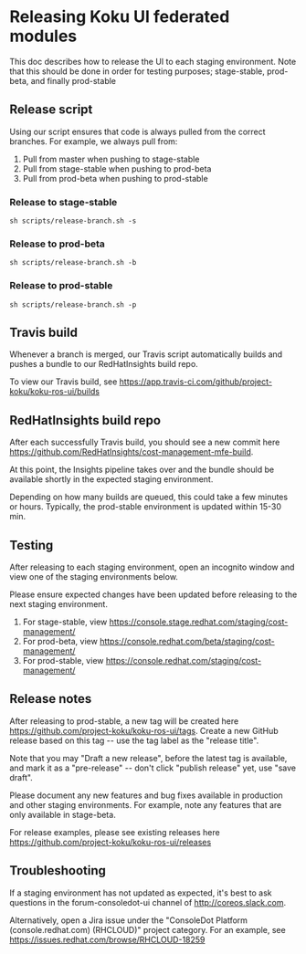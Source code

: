 # Releasing Koku UI federated modules

This doc describes how to release the UI to each staging environment. Note that this should be done in order for testing purposes; stage-stable, prod-beta, and finally prod-stable

## Release script

Using our script ensures that code is always pulled from the correct branches. For example, we always pull from: 

1. Pull from master when pushing to stage-stable
2. Pull from stage-stable when pushing to prod-beta
3. Pull from prod-beta when pushing to prod-stable

### Release to stage-stable

```
sh scripts/release-branch.sh -s
```

### Release to prod-beta

```
sh scripts/release-branch.sh -b
```

### Release to prod-stable

```
sh scripts/release-branch.sh -p
```

## Travis build

Whenever a branch is merged, our Travis script automatically builds and pushes a bundle to our RedHatInsights build repo.

To view our Travis build, see https://app.travis-ci.com/github/project-koku/koku-ros-ui/builds

## RedHatInsights build repo

After each successfully Travis build, you should see a new commit here https://github.com/RedHatInsights/cost-management-mfe-build.

At this point, the Insights pipeline takes over and the bundle should be available shortly in the expected staging environment. 

Depending on how many builds are queued, this could take a few minutes or hours. Typically, the prod-stable environment is updated within 15-30 min.

## Testing

After releasing to each staging environment, open an incognito window and view one of the staging environments below.

Please ensure expected changes have been updated before releasing to the next staging environment.

1. For stage-stable, view https://console.stage.redhat.com/staging/cost-management/
2. For prod-beta, view https://console.redhat.com/beta/staging/cost-management/
3. For prod-stable, view https://console.redhat.com/staging/cost-management/

## Release notes

After releasing to prod-stable, a new tag will be created here https://github.com/project-koku/koku-ros-ui/tags. Create a new GitHub release based on this tag -- use the tag label as the "release title".

Note that you may  "Draft a new release", before the latest tag is available, and mark it as a "pre-release" -- don't click "publish release" yet, use "save draft".

Please document any new features and bug fixes available in production and other staging environments. For example, note any features that are only available in stage-beta.

For release examples, please see existing releases here https://github.com/project-koku/koku-ros-ui/releases

## Troubleshooting

If a staging environment has not updated as expected, it's best to ask questions in the forum-consoledot-ui channel of http://coreos.slack.com.

Alternatively, open a Jira issue under the "ConsoleDot Platform (console.redhat.com) (RHCLOUD)" project category. For an example, see https://issues.redhat.com/browse/RHCLOUD-18259
